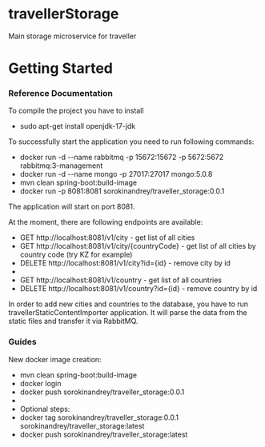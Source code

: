 # travellerStorage
Main storage microservice for traveller

# Getting Started

### Reference Documentation

To compile the project you have to install 
* sudo apt-get install openjdk-17-jdk

To successfully start the application you need to run following commands:
* docker run -d --name rabbitmq -p 15672:15672 -p 5672:5672 rabbitmq:3-management
* docker run -d --name mongo    -p 27017:27017              mongo:5.0.8
* mvn clean spring-boot:build-image
* docker run -p 8081:8081 sorokinandrey/traveller_storage:0.0.1

The application will start on port 8081.

At the moment, there are following endpoints are available:
* GET http://localhost:8081/v1/city - get list of all cities
* GET http://localhost:8081/v1/city/{countryCode} - get list of all cities by country code (try KZ for example)
* DELETE http://localhost:8081/v1/city?id={id} - remove city by id
* 
* GET http://localhost:8081/v1/country - get list of all countries
* DELETE http://localhost:8081/v1/country?id={id} - remove country by id

In order to add new cities and countries to the database, you have to run travellerStaticContentImporter application.
It will parse the data from the static files and transfer it via RabbitMQ.

### Guides

New docker image creation:
* mvn clean spring-boot:build-image
* docker login
* docker push sorokinandrey/traveller_storage:0.0.1
* 
* Optional steps:
* docker tag sorokinandrey/traveller_storage:0.0.1 sorokinandrey/traveller_storage:latest
* docker push sorokinandrey/traveller_storage:latest